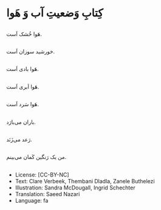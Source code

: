 # کِتابِ وَضعیتِ آب وَ هَوا

##
هَوا خُشک اَست.

##
خورشید سوزان اَست.

##
هَوا بادی اَست.

##
هَوا اَبری اَست.

##
 هَوا سَرد اَست.

##
باران می‌بارَد.

##
رَعد می‌زَنَد.

##
من یک رَنگین کَمان می‌بینم.

##
* License: [CC-BY-NC]
* Text: Clare Verbeek, Thembani Dladla, Zanele Buthelezi
* Illustration: Sandra McDougall, Ingrid Schechter
* Translation: Saeed Nazari
* Language: fa
